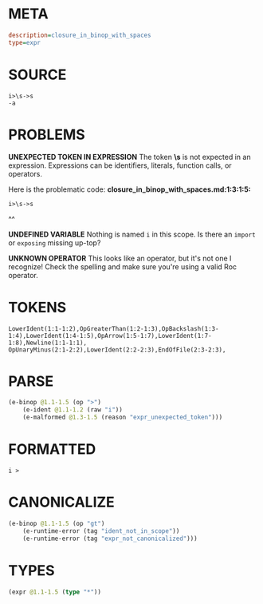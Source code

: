 # META
~~~ini
description=closure_in_binop_with_spaces
type=expr
~~~
# SOURCE
~~~roc
i>\s->s
-a
~~~
# PROBLEMS
**UNEXPECTED TOKEN IN EXPRESSION**
The token **\s** is not expected in an expression.
Expressions can be identifiers, literals, function calls, or operators.

Here is the problematic code:
**closure_in_binop_with_spaces.md:1:3:1:5:**
```roc
i>\s->s
```
  ^^


**UNDEFINED VARIABLE**
Nothing is named `i` in this scope.
Is there an `import` or `exposing` missing up-top?

**UNKNOWN OPERATOR**
This looks like an operator, but it's not one I recognize!
Check the spelling and make sure you're using a valid Roc operator.

# TOKENS
~~~zig
LowerIdent(1:1-1:2),OpGreaterThan(1:2-1:3),OpBackslash(1:3-1:4),LowerIdent(1:4-1:5),OpArrow(1:5-1:7),LowerIdent(1:7-1:8),Newline(1:1-1:1),
OpUnaryMinus(2:1-2:2),LowerIdent(2:2-2:3),EndOfFile(2:3-2:3),
~~~
# PARSE
~~~clojure
(e-binop @1.1-1.5 (op ">")
	(e-ident @1.1-1.2 (raw "i"))
	(e-malformed @1.3-1.5 (reason "expr_unexpected_token")))
~~~
# FORMATTED
~~~roc
i > 
~~~
# CANONICALIZE
~~~clojure
(e-binop @1.1-1.5 (op "gt")
	(e-runtime-error (tag "ident_not_in_scope"))
	(e-runtime-error (tag "expr_not_canonicalized")))
~~~
# TYPES
~~~clojure
(expr @1.1-1.5 (type "*"))
~~~
